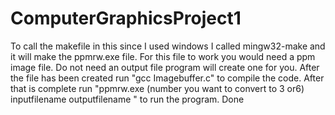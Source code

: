 # ComputerGraphicsProject1
To call the makefile in this since I used windows I called mingw32-make and it will make the ppmrw.exe file.
For this file to work you would need a ppm image file.
Do not need an output file program will create one for you.
After the file has been created run "gcc Imagebuffer.c" to compile the code.
After that is complete run "ppmrw.exe (number you want to convert to 3 or6) inputfilename
outputfilename " to run the program.
Done 